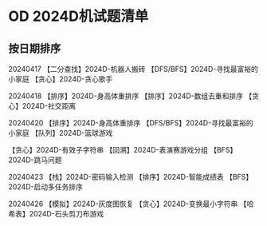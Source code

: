 # OD 2024D机试题清单

## 按日期排序
20240417
【二分查找】2024D-机器人搬砖
【DFS/BFS】2024D-寻找最富裕的小家庭
【贪心】2024D-贪心歌手

20240418
【排序】2024D-身高体重排序
【排序】2024D-数组去重和排序
【贪心】2024D-社交距离

20240420
【排序】2024D-身高体重排序
【DFS/BFS】2024D-寻找最富裕的小家庭
【队列】2024D-篮球游戏

【贪心】2024D-有效子字符串
【回溯】2024D-表演赛游戏分组
【BFS】2024D-跳马问题

20240423
【栈】2024D-密码输入检测
【排序】2024D-智能成绩表
【BFS】2024D-启动多任务排序

20240426
【模拟】2024D-灰度图恢复
【贪心】2024D-变换最小字符串
【哈希表】2024D-石头剪刀布游戏